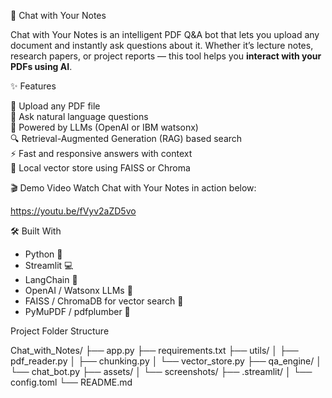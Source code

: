 
📄 Chat with Your Notes

Chat with Your Notes is an intelligent PDF Q&A bot that lets you upload any document and instantly ask questions about it. Whether it’s lecture notes, research papers, or project reports — this tool helps you **interact with your PDFs using AI**.


✨ Features

📁 Upload any PDF file  
💬 Ask natural language questions  
🧠 Powered by LLMs (OpenAI or IBM watsonx)  
🔍 Retrieval-Augmented Generation (RAG) based search  
⚡ Fast and responsive answers with context  
📂 Local vector store using FAISS or Chroma  


🎬 Demo Video
Watch Chat with Your Notes in action below:  

https://youtu.be/fVyv2aZD5vo


🛠️ Built With

- Python 🐍  
- Streamlit 💻  
- LangChain 🧠  
- OpenAI / Watsonx LLMs 🤖  
- FAISS / ChromaDB for vector search 🧾  
- PyMuPDF / pdfplumber 📄  


Project Folder Structure

Chat_with_Notes/
├── app.py
├── requirements.txt
├── utils/
│   ├── pdf_reader.py
│   ├── chunking.py
│   └── vector_store.py
├── qa_engine/
│   └── chat_bot.py
├── assets/
│   └── screenshots/
├── .streamlit/
│   └── config.toml
└── README.md





